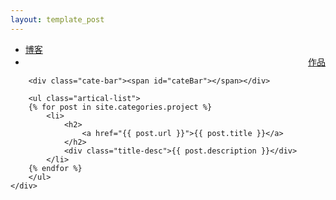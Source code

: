 ```yaml
---
layout: template_post
---
```


<div class="index-content project">
    <div class="section">
        <ul class="artical-cate">
            <li><a href="/blog/"><span>博客</span></a></li>
            <li class="on" style="text-align:right"><a href="/project/"><span>作品</span></a></li>
        </ul>

        <div class="cate-bar"><span id="cateBar"></span></div>

        <ul class="artical-list">
        {% for post in site.categories.project %}
            <li>
                <h2>
                    <a href="{{ post.url }}">{{ post.title }}</a>
                </h2>
                <div class="title-desc">{{ post.description }}</div>
            </li>
        {% endfor %}
        </ul>
    </div>
</div>